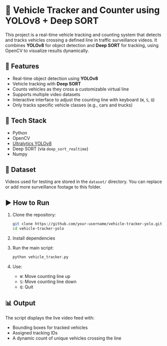 # 🚗 Vehicle Tracker and Counter using YOLOv8 + Deep SORT

This project is a real-time vehicle tracking and counting system that detects and tracks vehicles crossing a defined line in traffic surveillance videos. It combines **YOLOv8** for object detection and **Deep SORT** for tracking, using OpenCV to visualize results dynamically.

## 🔧 Features

- Real-time object detection using **YOLOv8**
- Vehicle tracking with **Deep SORT**
- Counts vehicles as they cross a customizable virtual line
- Supports multiple video datasets
- Interactive interface to adjust the counting line with keyboard (`W`, `S`, `Q`)
- Only tracks specific vehicle classes (e.g., cars and trucks)

## 🧠 Tech Stack

- Python
- OpenCV
- [Ultralytics YOLOv8](https://github.com/ultralytics/ultralytics)
- Deep SORT (via `deep_sort_realtime`)
- Numpy

## 📁 Dataset

Videos used for testing are stored in the `dataset/` directory. You can replace or add more surveillance footage to this folder.

## ▶️ How to Run

1. Clone the repository:
   ```bash
   git clone https://github.com/your-username/vehicle-tracker-yolo.git
   cd vehicle-tracker-yolo
   ```

2. Install dependencies

3. Run the main script:
   ```bash
   python vehicle_tracker.py
   ```

4. Use:
   - `W`: Move counting line up
   - `S`: Move counting line down
   - `Q`: Quit

## 📊 Output

The script displays the live video feed with:
- Bounding boxes for tracked vehicles
- Assigned tracking IDs
- A dynamic count of unique vehicles crossing the line
